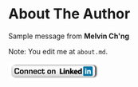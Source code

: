 # About The Author

Sample message from __Melvin Ch'ng__ 

Note: You edit me at `about.md`.

[![](linkedin-icon.png)](https://www.linkedin.com/in/realmelvinchng)